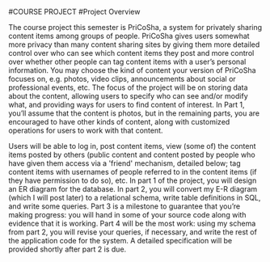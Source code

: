 #COURSE PROJECT
#Project Overview

The course project this semester is PriCoSha, a system for privately sharing content items
among groups of people. PriCoSha gives users somewhat more privacy than many content
sharing sites by giving them more detailed control over who can see which content items they
post and more control over whether other people can tag content items with a user’s personal
information. You may choose the kind of content your version of PriCoSha focuses on, e.g.
photos, video clips, announcements about social or professional events, etc. The focus of the
project will be on storing data about the content, allowing users to specify who can see and/or
modify what, and providing ways for users to find content of interest. In Part 1, you’ll assume
that the content is photos, but in the remaining parts, you are encouraged to have other kinds of
content, along with customized operations for users to work with that content.

Users will be able to log in, post content items, view (some of) the content items posted by
others (public content and content posted by people who have given them access via a 'friend'
mechanism, detailed below; tag content items with usernames of people referred to in the
content items (if they have permission to do so), etc. In part 1 of the project, you will design an
ER diagram for the database. In part 2, you will convert my E-R diagram (which I will post later)
to a relational schema, write table definitions in SQL, and write some queries. Part 3 is a
milestone to guarantee that you’re making progress: you will hand in some of your source code
along with evidence that it is working. Part 4 will be the most work: using my schema from part
2, you will revise your queries, if necessary, and write the rest of the application code for the
system. A detailed specification will be provided shortly after part 2 is due.
